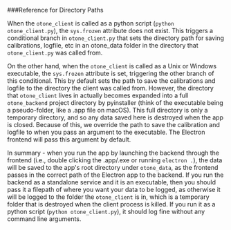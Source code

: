 ###Reference for Directory Paths

When the `otone_client` is called as a python script (`python otone_client.py`),
the `sys.frozen` attribute does not exist. This triggers a conditional branch in `otone_client.py` that sets the directory path for saving calibrations, logfile, etc in an otone_data folder in the directory that `otone_client.py` was called from.

On the other hand, when the `otone_client` is called as a Unix or Windows executable, the `sys.frozen` attribute is set, triggering the other branch of this conditional. This by default sets the path to save the calibrations and logfile to the directory the client was called from. However, the directory that `otone_client` lives in actually becomes expanded into a full `otone_backend` project directory by pyinstaller (think of the executable being a pseudo-folder, like a .app file on macOS). This full directory is only a temporary directory, and so any data saved here is destroyed when the app is closed. Because of this, we override the path to save the calibration and logfile to when you pass an argument to the executable. The Electron frontend will pass this argument by default.

In summary - when you run the app by launching the backend through the frontend (i.e., double clicking the .app/.exe or running `electron .`), the data will be saved to the app's root directory under `otone_data`, as the frontend passes in the correct path of the Electron app to the backend. If you run the backend as a standalone service and it is an executable, then you should pass it a filepath of where you want your data to be logged, as otherwise it will be logged to the folder the `otone_client` is in, which is a temporary folder that is destroyed when the client process is killed. If you run it as a python script (`python otone_client.py`), it should log fine without any command line arguments.
